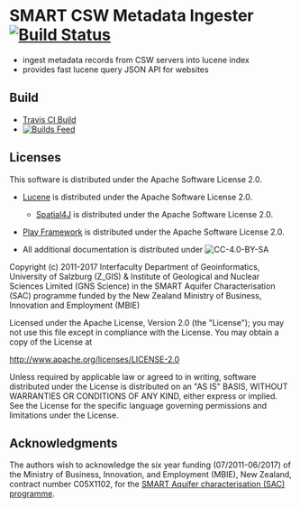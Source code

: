 # SMART CSW Metadata Ingester [![Build Status](https://travis-ci.org/ZGIS/smart-csw-ingester.svg)](https://travis-ci.org/ZGIS/smart-csw-ingester)

- ingest metadata records from CSW servers into lucene index
- provides fast lucene query JSON API for websites 

## Build

- [Travis CI Build](https://travis-ci.org/ZGIS/smart-csw-ingester)
- [![Builds Feed](https://upload.wikimedia.org/wikipedia/en/4/43/Feed-icon.svg)](https://api.travis-ci.org/repos/ZGIS/smart-csw-ingester/builds.atom)

## Licenses

This software is distributed under the Apache Software License 2.0.

- [Lucene](http://lucene.apache.org/) is distributed under the Apache Software License 2.0. 
  - [Spatial4J](https://www.locationtech.org/projects/technology.spatial4j) is distributed under the Apache Software License 2.0. 
- [Play Framework](https://www.playframework.com/) is distributed under the Apache Software License 2.0. 

- All additional documentation is distributed under  ![CC-4.0-BY-SA](https://licensebuttons.net/l/by-sa/4.0/88x31.png)

Copyright (c) 2011-2017 Interfaculty Department of Geoinformatics, University of
Salzburg (Z_GIS) & Institute of Geological and Nuclear Sciences Limited (GNS Science)
in the SMART Aquifer Characterisation (SAC) programme funded by the New Zealand
Ministry of Business, Innovation and Employment (MBIE)

Licensed under the Apache License, Version 2.0 (the "License");
you may not use this file except in compliance with the License.
You may obtain a copy of the License at

  http://www.apache.org/licenses/LICENSE-2.0

Unless required by applicable law or agreed to in writing, software
distributed under the License is distributed on an "AS IS" BASIS,
WITHOUT WARRANTIES OR CONDITIONS OF ANY KIND, either express or implied.
See the License for the specific language governing permissions and
limitations under the License.

## Acknowledgments

The authors wish to acknowledge the six year funding (07/2011-06/2017) of the 
Ministry of Business, Innovation, and Employment (MBIE), New Zealand, 
contract number C05X1102, for the [SMART Aquifer characterisation (SAC) programme](http://www.gns.cri.nz/Home/Our-Science/Environment-and-Materials/Groundwater/Research-Programmes/SMART-Aquifer-Characterisation).
